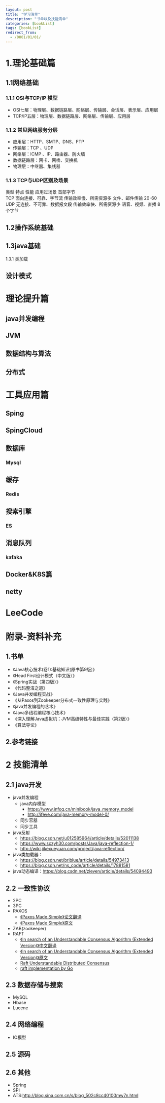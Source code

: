 ```yaml
---
layout: post
title: "学习清单"
description: "书单以及技能清单"
categories: [bookList]
tags: [bookList]
redirect_from:
  - /0001/01/01/
---
```

# 1.理论基础篇
## 1.1网络基础
### 1.1.1 OSI与TCP/IP 模型
* OSI七层：物理层、数据链路层、网络层、传输层、会话层、表示层、应用层
* TCP/IP五层：物理层、数据链路层、网络层、传输层、应用层

### 1.1.2 常见网络服务分层
* 应用层：HTTP、SMTP、DNS、FTP
* 传输层：TCP 、UDP
* 网络层：ICMP 、IP、路由器、防火墙
* 数据链路层：网卡、网桥、交换机
* 物理层：中继器、集线器

### 1.1.3 TCP与UDP区别及场景
类型	特点	性能	应用过场景	首部字节	
TCP	面向连接、可靠、字节流	传输效率慢、所需资源多	文件、邮件传输	20-60	
UDP	无连接、不可靠、数据报文段	传输效率快、所需资源少	语音、视频、直播	8个字节

## 1.2操作系统基础

## 1.3java基础
1.3.1 类加载

## 设计模式

# 理论提升篇

## java并发编程

## JVM

## 数据结构与算法

## 分布式

# 工具应用篇
## Sping

## SpingCloud

## 数据库
### Mysql

## 缓存
### Redis

## 搜索引擎
### ES

## 消息队列
### kafaka

## Docker&K8S篇

## netty

# LeeCode




# 附录-资料补充
## 1.书单
- 《Java核心技术(卷1):基础知识(原书第9版)》
- 《Head First设计模式（中文版）》
- 《Spring实战（第四版）》
- 《代码整洁之道》
- 《Java并发编程实战》
- 《从Paxos到Zookeeper分布式一致性原理与实践》
- 《java并发编程的艺术》
- 《Java多线程编程核心技术》
- 《深入理解Java虚拟机：JVM高级特性与最佳实践（第2版）》
- 《算法导论》

## 2.参考链接

# 2 技能清单

## 2.1 java开发
- java并发编程
    - java内存模型
        - https://www.infoq.cn/minibook/java_memory_model
        - http://ifeve.com/java-memory-model-0/
    - 同步容器
    - 同步工具
- java反射
    - https://blog.csdn.net/u012585964/article/details/52011138
    - https://www.sczyh30.com/posts/Java/java-reflection-1/
    - http://wiki.jikexueyuan.com/project/java-reflection/
- java类加载器：
    - https://blog.csdn.net/briblue/article/details/54973413
    - https://blog.csdn.net/ns_code/article/details/17881581
- java动态编译：https://blog.csdn.net/zleven/article/details/54094493

## 2.2 一致性协议
- 2PC
- 3PC
- PAXOS
    - [《Paxos Made Simple》论文翻译](https://www.jianshu.com/p/6d01a8d2df9f)
    - [《Paxos Made Simple》原文](/assets/pdf/paxos-simple1.pdf)
- ZAB(zookeeper)
- RAFT
    - [《In search of an Understandable Consensus Algorithm (Extended Version)》中文翻译](http://www.infoq.com/cn/articles/raft-paper)
    - [《In search of an Understandable Consensus Algorithm (Extended Version)》原文](/assets/pdf/raft.pdf)
    - [Raft Understandable Distributed Consensus](http://thesecretlivesofdata.com/raft/)
    - [raft implementation by Go](https://github.com/coreos/etcd/tree/master/raft#usage)

## 2.3 数据存储与搜索
- MySQL
- Hbase
- Lucene

## 2.4 网络编程
- IO模型

## 2.5 源码

## 2.6 其他
- Spring
- SPI
- ATS:http://blog.sina.com.cn/s/blog_502c8cc40100mw7n.html